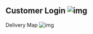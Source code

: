 Customer Login
![img](https://github.com/shirongzheng/CSC322-Online-Restaurant-Ordering-System/blob/master/GIF/CustomerLogin.gif)  
------------------------------------------------------------------------------------------------------------------------------------------
Delivery Map
![img](https://github.com/shirongzheng/CSC322-Online-Restaurant-Ordering-System/blob/master/GIF/Map.gif)
